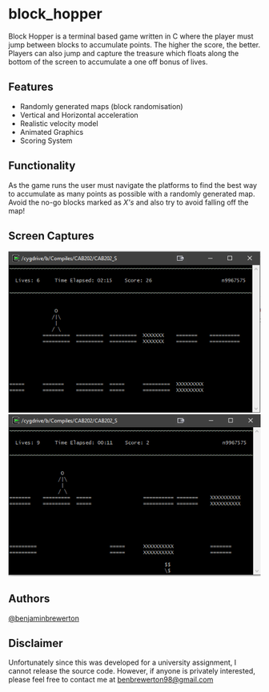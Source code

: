 # block_hopper
Block Hopper is a terminal based game written in C where the player must jump between blocks to accumulate points. The higher the score, the better. Players can also jump and capture the treasure which floats along the bottom of the screen to accumulate a one off bonus of lives.

## Features
- Randomly generated maps (block randomisation)
- Vertical and Horizontal acceleration
- Realistic velocity model
- Animated Graphics
- Scoring System

## Functionality
As the game runs the user must navigate the platforms to find the best way to accumulate as many points as possible with a randomly generated map. Avoid the no-go blocks marked as *X's* and also try to avoid falling off the map!

## Screen Captures
![Gameplay](Captures/CAB202_1.PNG)
![Gameplay with Treasure at bottom](Captures/CAB202_2.PNG)

## Authors
[@benjaminbrewerton](https://github.com/benjaminbrewerton)

## Disclaimer
Unfortunately since this was developed for a university assignment, I cannot release the source code. However, if anyone is privately interested, please feel free to contact me at benbrewerton98@gmail.com
